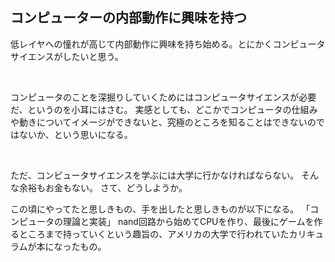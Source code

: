## コンピューターの内部動作に興味を持つ

低レイヤへの憧れが高じて内部動作に興味を持ち始める。とにかくコンピュータサイエンスがしたいと思う。

</br>

コンピュータのことを深掘りしていくためにはコンピュータサイエンスが必要だ、というのを小耳にはさむ。
実感としても、どこかでコンピュータの仕組みや動きについてイメージができないと、究極のところを知ることはできないのではないか、という思いになる。

</br>

ただ、コンピュータサイエンスを学ぶには大学に行かなければならない。
そんな余裕もお金もない。
さて、どうしようか。

この頃にやってたと思しきもの、手を出したと思しきものが以下になる。
「コンピュータの理論と実装」
nand回路から始めてCPUを作り、最後にゲームを作るところまで持っていくという趣旨の、アメリカの大学で行われていたカリキュラムが本になったもの。



